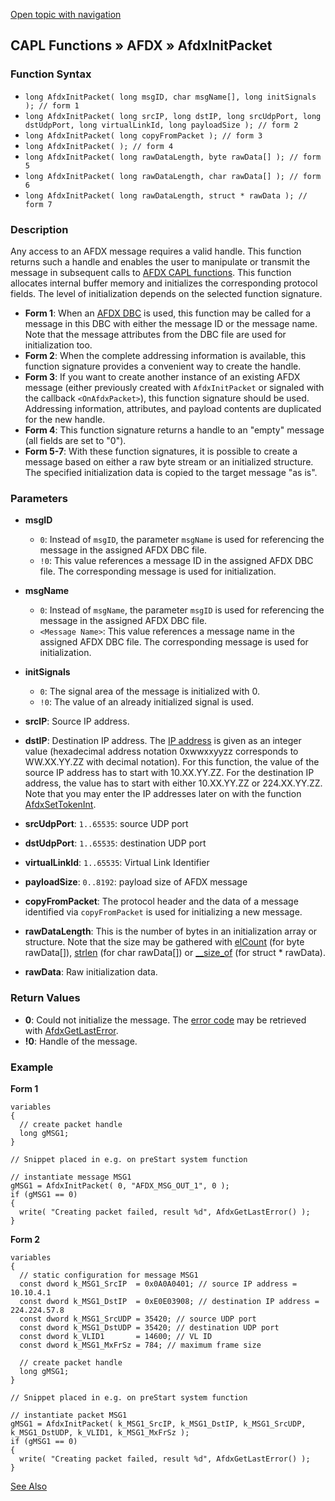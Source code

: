 [Open topic with navigation](../../../../../CANoeDEFamily.htm#Topics/CAPLFunctions/ADFX/Functions/CAPLfunctionAfdxInitPacket.md)

## CAPL Functions » AFDX » AfdxInitPacket

### Function Syntax

- `long AfdxInitPacket( long msgID, char msgName[], long initSignals ); // form 1`
- `long AfdxInitPacket( long srcIP, long dstIP, long srcUdpPort, long dstUdpPort, long virtualLinkId, long payloadSize ); // form 2`
- `long AfdxInitPacket( long copyFromPacket ); // form 3`
- `long AfdxInitPacket( ); // form 4`
- `long AfdxInitPacket( long rawDataLength, byte rawData[] ); // form 5`
- `long AfdxInitPacket( long rawDataLength, char rawData[] ); // form 6`
- `long AfdxInitPacket( long rawDataLength, struct * rawData ); // form 7`

### Description

Any access to an AFDX message requires a valid handle. This function returns such a handle and enables the user to manipulate or transmit the message in subsequent calls to [AFDX CAPL functions](../CAPLfunctionsAFDXOverview.md). This function allocates internal buffer memory and initializes the corresponding protocol fields. The level of initialization depends on the selected function signature.

- **Form 1**: When an [AFDX DBC](../../../CANoeCANalyzer/AFDX/procedures/afdxGenerateDbc.md) is used, this function may be called for a message in this DBC with either the message ID or the message name. Note that the message attributes from the DBC file are used for initialization too.
- **Form 2**: When the complete addressing information is available, this function signature provides a convenient way to create the handle.
- **Form 3**: If you want to create another instance of an existing AFDX message (either previously created with `AfdxInitPacket` or signaled with the callback `<OnAfdxPacket>`), this function signature should be used. Addressing information, attributes, and payload contents are duplicated for the new handle.
- **Form 4**: This function signature returns a handle to an "empty" message (all fields are set to "0").
- **Form 5-7**: With these function signatures, it is possible to create a message based on either a raw byte stream or an initialized structure. The specified initialization data is copied to the target message "as is".

### Parameters

- **msgID**
  - `0`: Instead of `msgID`, the parameter `msgName` is used for referencing the message in the assigned AFDX DBC file.
  - `!0`: This value references a message ID in the assigned AFDX DBC file. The corresponding message is used for initialization.

- **msgName**
  - `0`: Instead of `msgName`, the parameter `msgID` is used for referencing the message in the assigned AFDX DBC file.
  - `<Message Name>`: This value references a message name in the assigned AFDX DBC file. The corresponding message is used for initialization.

- **initSignals**
  - `0`: The signal area of the message is initialized with 0.
  - `!0`: The value of an already initialized signal is used.

- **srcIP**: Source IP address.

- **dstIP**: Destination IP address. The [IP address](../../../CANoeCANalyzer/AFDX/protocols/afdxProtocolAfdx.md) is given as an integer value (hexadecimal address notation 0xwwxxyyzz corresponds to WW.XX.YY.ZZ with decimal notation). For this function, the value of the source IP address has to start with 10.XX.YY.ZZ. For the destination IP address, the value has to start with either 10.XX.YY.ZZ or 224.XX.YY.ZZ. Note that you may enter the IP addresses later on with the function [AfdxSetTokenInt](CAPLfunctionAfdxSetTokenInt.md).

- **srcUdpPort**: `1..65535`: source UDP port

- **dstUdpPort**: `1..65535`: destination UDP port

- **virtualLinkId**: `1..65535`: Virtual Link Identifier

- **payloadSize**: `0..8192`: payload size of AFDX message

- **copyFromPacket**: The protocol header and the data of a message identified via `copyFromPacket` is used for initializing a new message.

- **rawDataLength**: This is the number of bytes in an initialization array or structure. Note that the size may be gathered with [elCount](../../Other/Functions/CAPLfunctionElCount.md) (for byte rawData[]), [strlen](../../Other/Functions/CAPLfunctionStrLen.md) (for char rawData[]) or [__size_of](../../../Shared/CAPL/General/Structures.md) (for struct * rawData).

- **rawData**: Raw initialization data.

### Return Values

- **0**: Could not initialize the message. The [error code](../CAPLfunctionsAFDXErrorCodes.md) may be retrieved with [AfdxGetLastError](CAPLfunctionAfdxGetLastError.md).
- **!0**: Handle of the message.

### Example

**Form 1**

```plaintext
variables
{
  // create packet handle
  long gMSG1;
}

// Snippet placed in e.g. on preStart system function

// instantiate message MSG1
gMSG1 = AfdxInitPacket( 0, "AFDX_MSG_OUT_1", 0 );
if (gMSG1 == 0)
{
  write( "Creating packet failed, result %d", AfdxGetLastError() );
}
```

**Form 2**

```plaintext
variables
{
  // static configuration for message MSG1
  const dword k_MSG1_SrcIP  = 0x0A0A0401; // source IP address = 10.10.4.1
  const dword k_MSG1_DstIP  = 0xE0E03908; // destination IP address = 224.224.57.8
  const dword k_MSG1_SrcUDP = 35420; // source UDP port
  const dword k_MSG1_DstUDP = 35420; // destination UDP port
  const dword k_VLID1       = 14600; // VL ID
  const dword k_MSG1_MxFrSz = 784; // maximum frame size

  // create packet handle
  long gMSG1;
}

// Snippet placed in e.g. on preStart system function

// instantiate packet MSG1
gMSG1 = AfdxInitPacket( k_MSG1_SrcIP, k_MSG1_DstIP, k_MSG1_SrcUDP, k_MSG1_DstUDP, k_VLID1, k_MSG1_MxFrSz );
if (gMSG1 == 0)
{
  write( "Creating packet failed, result %d", AfdxGetLastError() );
}
```

[See Also](javascript:void(0);)
